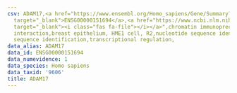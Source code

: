 ```yaml
---
csv: ADAM17,<a href="https://www.ensembl.org/Homo_sapiens/Gene/Summary?db=core;g=ENSG00000151694"
  target="_blank">ENSG00000151694</a>,<a href="https://www.ncbi.nlm.nih.gov/pubmed/22863008"
  target="_blank"><i class="fas fa-file"></i></a>",chromatin immunoprecipitation assay,direct
  interaction,breast epithelium, HME1 cell, R2,nucleotide sequence identification,nucleotide
  sequence identification,transcriptional regulation,
data_alias: ADAM17
data_id: ENSG00000151694
data_numevidence: 1
data_species: Homo sapiens
data_taxid: '9606'
title: ADAM17
---
```

